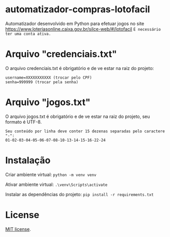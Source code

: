 # automatizador-compras-lotofacil
Automatizador desenvolvido em Python para efetuar jogos no site https://www.loteriasonline.caixa.gov.br/silce-web/#/lotofacil ```É necessário ter uma conta ativa.```

# Arquivo "credenciais.txt"
O arquivo credenciais.txt é obrigatório e de ve estar na raiz do projeto:
```
username=XXXXXXXXXXX (trocar pelo CPF)
senha=999999 (trocar pela senha) 
```

# Arquivo "jogos.txt"
O arquivo jogos.txt é obrigatório e de ve estar na raiz do projeto, seu formato é UTF-8.
```
Seu conteúdo por linha deve conter 15 dezenas separadas pelo caractere "-":
01-02-03-04-05-06-07-08-10-13-14-15-16-22-24
```

# Instalação
Criar ambiente virtual:
```python -m venv venv```

Ativar ambiente virtual:
```.\venv\Scripts\activate```

Instalar as dependências do projeto:
```pip install -r requirements.txt```

# License
[MIT license](https://opensource.org/licenses/MIT).